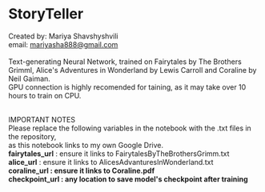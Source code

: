 # StoryTeller
Created by: Mariya Shavshyshvili
<br>
email: mariyasha888@gmail.com
<br>
<br>
Text-generating Neural Network, trained on Fairytales by The Brothers Grimml, Alice's Adventures in Wonderland by Lewis Carroll and Coraline by Neil Gaiman.
<br>
GPU connection is highly recomended for taining, as it may take over 10 hours to train on CPU.
<br>
<br>

IMPORTANT NOTES
</b>
<br>
Please replace the following variables in the notebook with the .txt files in the repository,
<br>
as this notebook links to my own Google Drive.
<br>
<b>fairytales_url</b> : ensure it links to FairytalesByTheBrothersGrimm.txt
<br>
<b>alice_url</b> : ensure it links to AlicesAdvanturesInWonderland.txt
<br>
<b>coraline_url : ensure it links to Coraline.pdf
<br>
<b>checkpoint_url</b> : any location to save model's checkpoint after training
<br>
<br>


